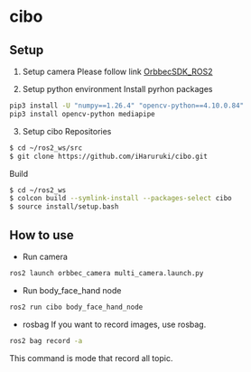 # cibo
## Setup
1. Setup camera
Please follow link
[OrbbecSDK_ROS2](https://github.com/iHaruruki/OrbbecSDK_ROS2.git)

2. Setup python environment
Install pyrhon packages
```bash
pip3 install -U "numpy==1.26.4" "opencv-python==4.10.0.84"
pip3 install opencv-python mediapipe
```

3. Setup cibo Repositories
```bash
$ cd ~/ros2_ws/src
$ git clone https://github.com/iHaruruki/cibo.git
```
Build
```bash
$ cd ~/ros2_ws
$ colcon build --symlink-install --packages-select cibo
$ source install/setup.bash
```

## How to use
- Run camera
```bash
ros2 launch orbbec_camera multi_camera.launch.py
```
- Run body_face_hand node
```bash
ros2 run cibo body_face_hand_node
```
- rosbag
If you want to record images, use rosbag.
```bash
ros2 bag record -a
```
This command is mode that record all topic.
